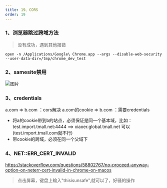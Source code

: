 ```yaml
---
title: 19、CORS
order: 19
---
```



### 1、浏览器跳过跨域方法
> 没有成功，遇到其他报错
```
open -n /Applications/Google\ Chrome.app --args --disable-web-security --user-data-dir=/tmp/chrome_dev_test
```

### 2、samesite禁用
![图片](https://robin2017.github.io/frontend-notes/images/samesite.png)

### 3、credentials
a.com => b.com ：cors解决
a.com的cookie => b.com ：需要credentials
+ 将a的cookie带到b的站点，必须保证是同一个基本域，比如：test.import.tmall.net:4444 ==> xiaoer.global.tmall.net 可以(test.import.tmall.com就不行)
+ 带cookie的跨域，必须在同一个父域下


### 4、NET::ERR_CERT_INVALID
https://stackoverflow.com/questions/58802767/no-proceed-anyway-option-on-neterr-cert-invalid-in-chrome-on-macos
> 点击屏幕，键盘上输入"thisisunsafe",就可以了，好骚的操作

